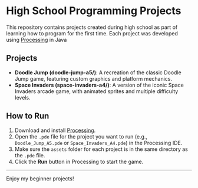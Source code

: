 # High School Programming Projects

This repository contains projects created during high school as part of learning how to program for the first time. Each project was developed using [Processing](https://processing.org/) in Java

## Projects

- **Doodle Jump (doodle-jump-a5/)**: A recreation of the classic Doodle Jump game, featuring custom graphics and platform mechanics.
- **Space Invaders (space-invaders-a4/)**: A version of the iconic Space Invaders arcade game, with animated sprites and multiple difficulty levels.

## How to Run

1. Download and install [Processing](https://processing.org/download/).
2. Open the `.pde` file for the project you want to run (e.g., `Doodle_Jump_A5.pde` or `Space_Invaders_A4.pde`) in the Processing IDE.
3. Make sure the `assets` folder for each project is in the same directory as the `.pde` file.
4. Click the **Run** button in Processing to start the game.

---
Enjoy my beginner projects!
